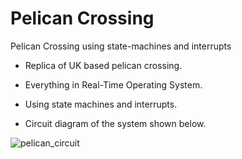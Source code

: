 # Pelican Crossing
Pelican Crossing using state-machines and interrupts

- Replica of UK based pelican crossing.

- Everything in Real-Time Operating System.

- Using state machines and interrupts.

- Circuit diagram of the system shown below.

![pelican_circuit](https://user-images.githubusercontent.com/39458672/130521885-d39730f8-c987-4a9f-9425-83e999b33a2f.png)
